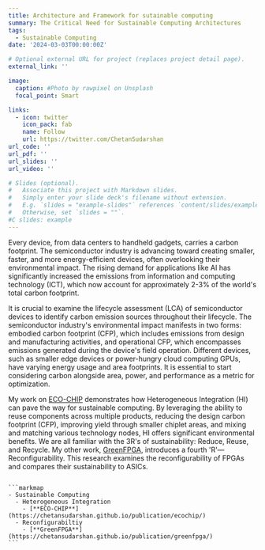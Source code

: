 ```yaml
---
title: Architecture and Framework for sutainable computing
summary: The Critical Need for Sustainable Computing Architectures
tags:
  - Sustainable Computing
date: '2024-03-03T00:00:00Z'

# Optional external URL for project (replaces project detail page).
external_link: ''

image:
  caption: #Photo by rawpixel on Unsplash
  focal_point: Smart

links:
  - icon: twitter
    icon_pack: fab
    name: Follow
    url: https://twitter.com/ChetanSudarshan
url_code: ''
url_pdf: ''
url_slides: ''
url_video: ''

# Slides (optional).
#   Associate this project with Markdown slides.
#   Simply enter your slide deck's filename without extension.
#   E.g. `slides = "example-slides"` references `content/slides/example-slides.md`.
#   Otherwise, set `slides = ""`.
#C slides: example
---
```


Every device, from data centers to handheld gadgets, carries a carbon footprint. The semiconductor industry is advancing toward creating smaller, faster, and more energy-efficient devices, often overlooking their environmental impact. The rising demand for applications like AI has significantly increased the emissions from information and computing technology (ICT), which now account for approximately 2-3% of the world's total carbon footprint.

It is crucial to examine the lifecycle assessment (LCA) of semiconductor devices to identify carbon emission sources throughout their lifecycle. The semiconductor industry's environmental impact manifests in two forms: embodied carbon footprint (CFP), which includes emissions from design and manufacturing activities, and operational CFP, which encompasses emissions generated during the device's field operation. Different devices, such as smaller edge devices or power-hungry cloud computing GPUs, have varying energy usage and area footprints. It is essential to start considering carbon alongside area, power, and performance as a metric for optimization.

My work on [ECO-CHIP](https://chetansudarshan.github.io/publication/ecochip/) demonstrates how Heterogeneous Integration (HI) can pave the way for sustainable computing. By leveraging the ability to reuse components across multiple products, reducing the design carbon footprint (CFP), improving yield through smaller chiplet areas, and mixing and matching various technology nodes, HI offers significant environmental benefits. We are all familiar with the 3R's of sustainability: Reduce, Reuse, and Recycle. My other work, [GreenFPGA](https://chetansudarshan.github.io/publication/greenfpga/), introduces a fourth 'R'—Reconfigurability. This research examines the reconfigurability of FPGAs and compares their sustainability to ASICs.

<div class="highlight">
<pre class="chroma">
<code>
```markmap
- Sustainable Computing
  - Heterogeneous Integration
    - [**ECO-CHIP**](https://chetansudarshan.github.io/publication/ecochip/)
  - Reconfigurabiltiy 
    - [**GreenFPGA**](https://chetansudarshan.github.io/publication/greenfpga/)
```
</code>
</pre>
</div>

